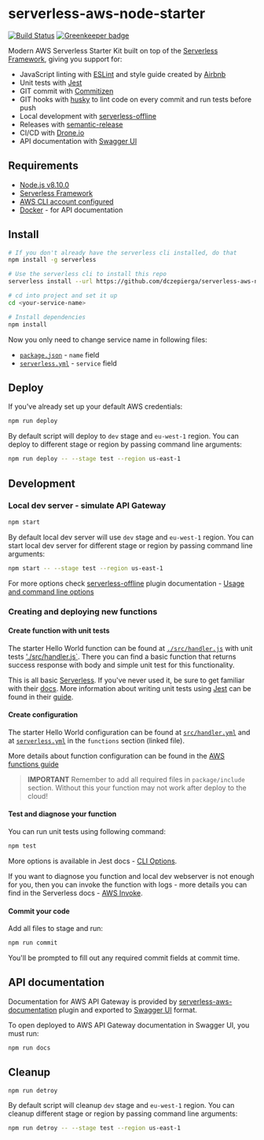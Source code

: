 # serverless-aws-node-starter
[![Build Status](https://cloud.drone.io/api/badges/dczepierga/serverless-aws-node-starter/status.svg)](https://cloud.drone.io/dczepierga/serverless-aws-node-starter) [![Greenkeeper badge](https://badges.greenkeeper.io/dczepierga/serverless-aws-node-starter.svg)](https://greenkeeper.io/)

Modern AWS Serverless Starter Kit built on top of the [Serverless Framework](https://serverless.com/), giving you support for:
* JavaScript linting with [ESLint](https://eslint.org/) and style guide created by [Airbnb](https://github.com/airbnb/javascript)
* Unit tests with [Jest](https://jestjs.io/)
* GIT commit with [Commitizen](https://github.com/commitizen/cz-cli)
* GIT hooks with [husky](https://github.com/typicode/husky) to lint code on every commit and run tests before push
* Local development with [serverless-offline](https://github.com/dherault/serverless-offline)
* Releases with [semantic-release](https://semantic-release.gitbook.io/semantic-release/)
* CI/CD with [Drone.io](https://cloud.drone.io/)
* API documentation with [Swagger UI](https://swagger.io/tools/swagger-ui/)

## Requirements
- [Node.js v8.10.0](https://nodejs.org/en/blog/release/v8.10.0/)
- [Serverless Framework](https://serverless.com/framework/docs/providers/aws/guide/installation/)
- [AWS CLI account configured](https://serverless.com/framework/docs/providers/aws/guide/credentials/)
- [Docker](https://www.docker.com/) - for API documentation

## Install
```bash
# If you don't already have the serverless cli installed, do that
npm install -g serverless

# Use the serverless cli to install this repo
serverless install --url https://github.com/dczepierga/serverless-aws-node-starter --name <your-service-name>

# cd into project and set it up
cd <your-service-name>

# Install dependencies
npm install
```

Now you only need to change service name in following files:
* [`package.json`](./package.json) - `name` field
* [`serverless.yml`](./serverless.yml) - `service` field

## Deploy
If you've already set up your default AWS credentials:

```bash
npm run deploy
```

By default script will deploy to `dev` stage and `eu-west-1` region. You can deploy to different stage or region by passing command line arguments:
```bash
npm run deploy -- --stage test --region us-east-1
```

## Development
### Local dev server - simulate API Gateway
```bash
npm start
```

By default local dev server will use `dev` stage and `eu-west-1` region. You can start local dev server for different stage or region by passing command line arguments:
```bash
npm start -- --stage test --region us-east-1
```

For more options check [serverless-offline](https://github.com/dherault/serverless-offline) plugin documentation - [Usage and command line options](https://github.com/dherault/serverless-offline#usage-and-command-line-options)


### Creating and deploying new functions
#### Create function with unit tests
The starter Hello World function can be found at [`./src/handler.js`](./src/handler.js) with unit tests ['./src/handler.js`](./src/handler.spec.js). There you can find a basic function that returns success response with body and simple unit test for this functionality.

This is all basic [Serverless](https://serverless.com/). If you've never used it, be sure to get familiar with their [docs](https://serverless.com/framework/docs/providers/aws/).
More information about writing unit tests using [Jest](https://jestjs.io/) can be found in their [guide](https://jestjs.io/docs/en/getting-started.html).

#### Create configuration
The starter Hello World configuration can be found at [`src/handler.yml`](./src/handler.yml) and at [`serverless.yml`](./serverless.yml) in the `functions` section (linked file).

More details about function configuration can be found in the [AWS functions guide](https://serverless.com/framework/docs/providers/aws/guide/functions/)

> **IMPORTANT** Remember to add all required files in `package/include` section. Without this your function may not work after deploy to the cloud!

#### Test and diagnose your function
You can run unit tests using following command:
```bash
npm test
```

More options is available in Jest docs - [CLI Options](https://jestjs.io/docs/en/cli.html).

If you want to diagnose you function and local dev webserver is not enough for you, then you can invoke the function with logs - more details you can find in the Serverless docs - [AWS Invoke](https://serverless.com/framework/docs/providers/aws/cli-reference/invoke/).

#### Commit your code
Add all files to stage and run:
```bash
npm run commit
```

You'll be prompted to fill out any required commit fields at commit time.

## API documentation
Documentation for AWS API Gateway is provided by [serverless-aws-documentation](https://github.com/deliveryhero/serverless-aws-documentation) plugin and exported to [Swagger UI](https://swagger.io/tools/swagger-ui/) format.

To open deployed to AWS API Gateway documentation in Swagger UI, you must run:
```bash
npm run docs
```

## Cleanup
```bash
npm run detroy
```

By default script will cleanup `dev` stage and `eu-west-1` region. You can cleanup different stage or region by passing command line arguments:
```bash
npm run detroy -- --stage test --region us-east-1
```
